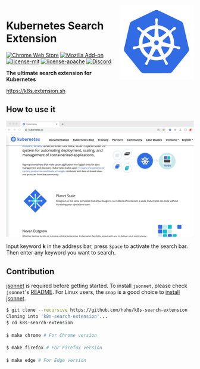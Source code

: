 <img align="right" width="200" src="extension/logo.png">

# Kubernetes Search Extension

[![Chrome Web Store](https://img.shields.io/chrome-web-store/v/ljgnebfhkddniojgccmhnajeapfnklgh.svg)]()
[![Mozilla Add-on](https://img.shields.io/amo/v/k8s-search-extension?color=%2320123A)](https://addons.mozilla.org/firefox/addon/k8s-search-extension/)
[![license-mit](https://img.shields.io/badge/license-MIT-blue.svg)](https://github.com/huhu/rust-search-extension/blob/master/LICENSE-MIT)
[![license-apache](https://img.shields.io/badge/license-Apache-yellow.svg)](https://github.com/huhu/rust-search-extension/blob/master/LICENSE-APACHE)
[![Discord](https://img.shields.io/discord/711895914494558250?label=chat&logo=discord)](https://discord.gg/Xy4n8EZb6d)

**The ultimate search extension for Kubernetes**

https://k8s.extension.sh

## How to use it

![](/docs/static/k8s-search-extension.gif)

Input keyword **k** in the address bar, press `Space` to activate the search bar. Then enter any keyword
you want to search.

## Contribution

[jsonnet](https://jsonnet.org/) is required before getting started. To install `jsonnet`,
please check `jsonnet`'s [README](https://github.com/google/jsonnet#packages).
For Linux users, the `snap` is a good choice to [install jsonnet](https://snapcraft.io/install/jsonnet/ubuntu).

```bash
$ git clone --recursive https://github.com/huhu/k8s-search-extension
Cloning into 'k8s-search-extension'...
$ cd k8s-search-extension

$ make chrome # For Chrome version

$ make firefox # For Firefox version

$ make edge # For Edge version
```
